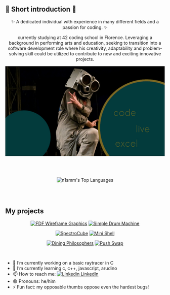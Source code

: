 ## 👋 Short introduction 👋
<p align="center">
✨ A dedicated individual with experience in many different fields and a passion for
coding. ✨
</p>
<p align="center">currently studying at 42 coding school in Florence. Leveraging a background in performing
arts and education, seeking to transition into a software development role where his creativity,
adaptability and problem-solving skill could be utilized to contribute to new and exciting innovative
projects.</p>

<p align="center">
  <img src="code_live.jpg" alt="photo man speakers as mask" />
</p>

<br />
<br />
<p align="center">
  <img align="center" src="https://github-readme-stats.vercel.app/api/top-langs/?username=n1smm&layout=compact&theme=dark&bg_color=033B3D&border_color=7B6823&title_color=526126&text_color=7B6823&size_weight=0.3&count_weight=0.7&border_radius=6" alt="n1smm's Top Languages"/>
<p />
<br />
<br />

  ## My projects
<div align="center">

[![FDF Wireframe Graphics](https://github-readme-stats.vercel.app/api/pin/?username=n1smm&repo=fdf--wireframe_graphics&theme=dark&bg_color=033B3D&border_color=7B6823&title_color=526126&text_color=7B6823&size_weight=0.3&count_weight=0.7)](https://github.com/n1smm/fdf--wireframe_graphics)
[![Simple Drum Machine](https://github-readme-stats.vercel.app/api/pin/?username=n1smm&repo=SimpleDrumMachine&theme=dark&bg_color=033B3D&border_color=7B6823&title_color=526126&text_color=7B6823&size_weight=0.3&count_weight=0.7)](https://github.com/n1smm/SimpleDrumMachine)

[![SpectroCube](https://github-readme-stats.vercel.app/api/pin/?username=n1smm&repo=spectroCube&theme=dark&bg_color=033B3D&border_color=7B6823&title_color=526126&text_color=7B6823&size_weight=0.3&count_weight=0.7)](https://github.com/n1smm/spectroCube)
[![Mini Shell](https://github-readme-stats.vercel.app/api/pin/?username=n1smm&repo=mini_shell&theme=dark&bg_color=033B3D&border_color=7B6823&title_color=526126&text_color=7B6823&size_weight=0.3&count_weight=0.7)](https://github.com/n1smm/mini_shell)

[![Dining Philosophers](https://github-readme-stats.vercel.app/api/pin/?username=n1smm&repo=Dinning_phiosophers&theme=dark&bg_color=033B3D&border_color=7B6823&title_color=526126&text_color=7B6823&size_weight=0.3&count_weight=0.7)](https://github.com/n1smm/Dinning_phiosophers)
[![Push Swap](https://github-readme-stats.vercel.app/api/pin/?username=n1smm&repo=push_swap&theme=dark&bg_color=033B3D&border_color=7B6823&title_color=526126&text_color=7B6823&size_weight=0.3&count_weight=0.7)](https://github.com/n1smm/push_swap)

</div>

<br />

- 🔭 I’m currently working on a basic raytracer in C
- 🌱 I’m currently learning c, c++, javascript, arudino
- 📫 How to reach me: [![Linkedin](https://i.sstatic.net/gVE0j.png) LinkedIn](https://www.linkedin.com/in/tjaž-juvan-234b862b9)
&nbsp;
- 😄 Pronouns: he/him
- ⚡ Fun fact: my opposable thumbs oppose even the hardest bugs!
